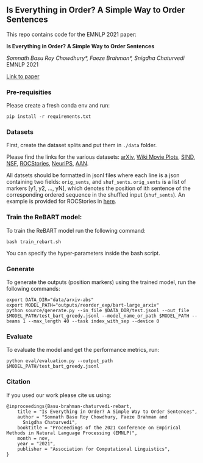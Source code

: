 ## Is Everything in Order? A Simple Way to Order Sentences

This repo contains code for the EMNLP 2021 paper:

**Is Everything in Order? A Simple Way to Order Sentences**

*Somnath Basu Roy Chowdhury\*, Faeze Brahman\*, Snigdha Chaturvedi* EMNLP 2021

[Link to paper](https://arxiv.org/pdf/2104.07064.pdf)

### Pre-requisities

Please create a fresh conda env and run:

```
pip install -r requirements.txt
```

### Datasets

First, create the dataset splits and put them in `./data` folder.

Please find the links for the various datasets: [arXiv](https://drive.google.com/drive/folders/0B-mnK8kniGAiNVB6WTQ4bmdyamc), [Wiki Movie Plots](https://www.kaggle.com/jrobischon/wikipedia-movie-plots), [SIND](http://visionandlanguage.net/VIST/dataset.html), [NSF](https://archive.ics.uci.edu/ml/datasets/NSF+Research+Award+Abstracts+1990-2003), [ROCStories](https://www.cs.rochester.edu/nlp/rocstories/), [NeurIPS](https://www.kaggle.com/benhamner/nips-papers), [AAN](https://github.com/EagleW/ACL_titles_abstracts_dataset).

All datsets should be formatted in jsonl files where each line is a json containing two fields: `orig_sents`, and `shuf_sents`. `orig_sents` is a list of markers [y1, y2, ..., yN], which denotes the position of ith sentence of the corresponding ordered sequence in the shuffled input (`shuf_sents`). An example is provided for ROCStories in [here]().

### Train the ReBART model:

To train the ReBART model run the following command:

```
bash train_rebart.sh
```
You can specify the hyper-parameters inside the bash script.

### Generate

To generate the outputs (position markers) using the trained model, run the following commands:

```
export DATA_DIR="data/arxiv-abs"
export MODEL_PATH="outputs/reorder_exp/bart-large_arxiv"
python source/generate.py --in_file $DATA_DIR/test.jsonl --out_file $MODEL_PATH/test_bart_greedy.jsonl --model_name_or_path $MODEL_PATH --beams 1 --max_length 40 --task index_with_sep --device 0
```

### Evaluate

To evaluate the model and get the performance metrics, run:

```
python eval/evaluation.py --output_path $MODEL_PATH/test_bart_greedy.jsonl
```


### Citation

If you used our work please cite us using:

```
@inproceedings{Basu-brahman-chaturvedi-rebart,
    title = "Is Everything in Order? A Simple Way to Order Sentences",
    author = "Somnath Basu Roy Chowdhury, Faeze Brahman and
      Snigdha Chaturvedi",
    booktitle = "Proceedings of the 2021 Conference on Empirical Methods in Natural Language Processing (EMNLP)",
    month = nov,
    year = "2021",
    publisher = "Association for Computational Linguistics",
}
```

